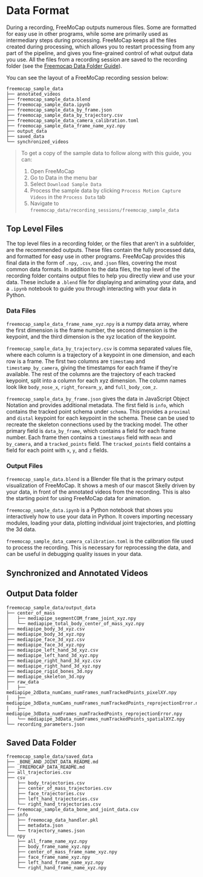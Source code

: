 # Data Format

During a recording, FreeMoCap outputs numerous files. Some are formatted for easy use in other programs, while some are primarily used as intermediary steps during processing. FreeMoCap keeps all the files created during processing, which allows you to restart processing from any part of the pipeline, and gives you fine-grained control of what output data you use. All the files from a recording session are saved to the recording folder (see the [Freemocap Data Folder Guide](freemocap_data_folder_guide.md)).

You can see the layout of a FreeMoCap recording session below:
```
freemocap_sample_data
├── annotated_videos
├── freemocap_sample_data.blend
├── freemocap_sample_data.ipynb
├── freemocap_sample_data_by_frame.json
├── freemocap_sample_data_by_trajectory.csv
├── freemocap_sample_data_camera_calibration.toml
├── freemocap_sample_data_frame_name_xyz.npy
├── output_data
├── saved_data
└── synchronized_videos
```

>To get a copy of the sample data to follow along with this guide, you can:
>1. Open FreeMoCap
>2. Go to Data in the menu bar
>3. Select `Download Sample Data`
>4. Process the sample data by clicking `Process Motion Capture Videos` in the `Process Data` tab
>5. Navigate to `freemocap_data/recording_sessions/freemocap_sample_data`


## Top Level Files
The top level files in a recording folder, or the files that aren't in a subfolder, are the recommended outputs. These files contain the fully processed data, and formatted for easy use in other programs. FreeMoCap provides this final data in the form of `.npy`, `.csv`, and .`json` files, covering the most common data formats. In addition to the data files, the top level of the recording folder contains output files to help you directly view and use your data. These include a `.blend` file for displaying and animating your data, and a `.ipynb` notebook to guide you through interacting with your data in Python.

### Data Files
`freemocap_sample_data_frame_name_xyz.npy` is a numpy data array, where the first dimension is the frame number, the second dimension is the keypoint, and the third dimension is the xyz location of the keypoint. 

`freemocap_sample_data_by_trajectory.csv` is comma separated values file, where each column is a trajectory of a keypoint in one dimension, and each row is a frame. The first two columns are `timestamp` and `timestamp_by_camera`, giving the timestamps for each frame if they're available. The rest of the columns are the trajectory of each tracked keypoint, split into a column for each xyz dimension. The column names look like `body_nose_x`, `right_forearm_y`, and `full_body_com_z`.

`freemocap_sample_data_by_frame.json` gives the data in JavaScript Object Notation and provides additional metadata. The first field is `info`, which contains the tracked point schema under `schema`. This provides a `proximal` and `distal` keypoint for each keypoint in the schema. These can be used to recreate the skeleton connections used by the tracking model. The other primary field is `data_by_frame`, which contains a field for each frame number. Each frame then contains a `timestamps` field with `mean` and `by_camera`, and a `tracked_points` field. The `tracked_points` field contains a field for each point with `x`, `y`, and `z` fields.

### Output Files

`freemocap_sample_data.blend` is a Blender file that is the primary output visualization of FreeMoCap. It shows a mesh of our mascot Skelly driven by your data, in front of the annotated videos from the recording. This is also the starting point for using FreeMoCap data for animation.

`freemocap_sample_data.ipynb` is a Python notebook that shows you interactively how to use your data in Python. It covers importing necessary modules, loading your data, plotting individual joint trajectories, and plotting the 3d data.

`freemocap_sample_data_camera_calibration.toml` is the calibration file used to process the recording. This is necessary for reprocessing the data, and can be useful in debugging quality issues in your data.

## Synchronized and Annotated Videos

## Output Data folder

```
freemocap_sample_data/output_data
├── center_of_mass
│   ├── mediapipe_segmentCOM_frame_joint_xyz.npy
│   └── mediapipe_total_body_center_of_mass_xyz.npy
├── mediapipe_body_3d_xyz.csv
├── mediapipe_body_3d_xyz.npy
├── mediapipe_face_3d_xyz.csv
├── mediapipe_face_3d_xyz.npy
├── mediapipe_left_hand_3d_xyz.csv
├── mediapipe_left_hand_3d_xyz.npy
├── mediapipe_right_hand_3d_xyz.csv
├── mediapipe_right_hand_3d_xyz.npy
├── mediapipe_rigid_bones_3d.npy
├── mediapipe_skeleton_3d.npy
├── raw_data
│   ├── mediapipe_2dData_numCams_numFrames_numTrackedPoints_pixelXY.npy
│   ├── mediapipe_3dData_numCams_numFrames_numTrackedPoints_reprojectionError.npy
│   ├── mediapipe_3dData_numFrames_numTrackedPoints_reprojectionError.npy
│   └── mediapipe_3dData_numFrames_numTrackedPoints_spatialXYZ.npy
└── recording_parameters.json
```

## Saved Data Folder

```
freemocap_sample_data/saved_data
├── _BONE_AND_JOINT_DATA_README.md
├── _FREEMOCAP_DATA_README.md
├── all_trajectories.csv
├── csv
│   ├── body_trajectories.csv
│   ├── center_of_mass_trajectories.csv
│   ├── face_trajectories.csv
│   ├── left_hand_trajectories.csv
│   └── right_hand_trajectories.csv
├── freemocap_sample_data_bone_and_joint_data.csv
├── info
│   ├── freemocap_data_handler.pkl
│   ├── metadata.json
│   └── trajectory_names.json
└── npy
    ├── all_frame_name_xyz.npy
    ├── body_frame_name_xyz.npy
    ├── center_of_mass_frame_name_xyz.npy
    ├── face_frame_name_xyz.npy
    ├── left_hand_frame_name_xyz.npy
    └── right_hand_frame_name_xyz.npy
```
